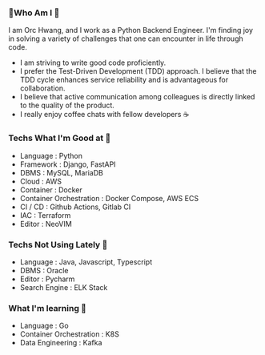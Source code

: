 ### Who Am I 👋

I am Orc Hwang, and I work as a Python Backend Engineer. I'm finding joy in solving a variety of challenges that one can encounter in life through code. 

- I am striving to write good code proficiently.
- I prefer the Test-Driven Development (TDD) approach. I believe that the TDD cycle enhances service reliability and is advantageous for collaboration.
- I believe that active communication among colleagues is directly linked to the quality of the product.
- I really enjoy coffee chats with fellow developers ☕️

### Techs What I'm Good at 🤺

- Language : Python
- Framework : Django, FastAPI
- DBMS : MySQL, MariaDB
- Cloud : AWS
- Container : Docker
- Container Orchestration : Docker Compose, AWS ECS
- CI / CD : Github Actions, Gitlab CI
- IAC : Terraform
- Editor : NeoVIM

### Techs Not Using Lately 🥱

- Language : Java, Javascript, Typescript
- DBMS : Oracle
- Editor : Pycharm
- Search Engine : ELK Stack

### What I'm learning 📒

- Language : Go
- Container Orchestration : K8S
- Data Engineering : Kafka
